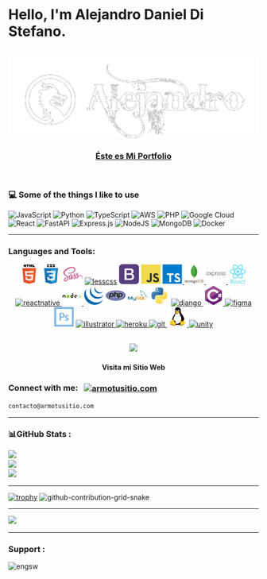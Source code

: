 # Hello, I'm Alejandro Daniel Di Stefano.

<div align="center" ><br><a href="https://drako01.github.io/portfolio/" target="_blank"> 
 <img src="nombre-logo-blanco.png" height="auto" width="600" border-radius= "20px";/> 
 <h3>Éste es Mi Portfolio</h3>
 </a>
 
 <br>
 </div>
 

### 💻 Some of the things I like to use
![JavaScript](https://img.shields.io/badge/javascript-%23323330.svg?style=flat&logo=javascript&logoColor=%23F7DF1E)  ![Python](https://img.shields.io/badge/python-3670A0?style=flat&logo=python&logoColor=ffdd54) ![TypeScript](https://img.shields.io/badge/typescript-%23007ACC.svg?style=flat&logo=typescript&logoColor=white)  ![AWS](https://img.shields.io/badge/AWS-%23FF9900.svg?style=flat&logo=amazon-aws&logoColor=white) ![PHP](https://img.shields.io/badge/php-%23404d51.svg?style=flat&logo=php&logoColor=yellow) ![Google Cloud](https://img.shields.io/badge/Google%20Cloud-%234285F4.svg?style=flat&logo=google-cloud&logoColor=white) ![React](https://img.shields.io/badge/react-%2320232a.svg?style=flat&logo=react&logoColor=%2361DAFB) ![FastAPI](https://img.shields.io/badge/FastAPI-005571?style=flat&logo=fastapi) ![Express.js](https://img.shields.io/badge/express.js-%23404d59.svg?style=flat&logo=express&logoColor=%2361DAFB) ![NodeJS](https://img.shields.io/badge/node.js-6DA55F?style=flat&logo=node.js&logoColor=white) ![MongoDB](https://img.shields.io/badge/MongoDB-%234ea94b.svg?style=flat&logo=mongodb&logoColor=white) ![Docker](https://img.shields.io/badge/docker-%230db7ed.svg?style=flat&logo=docker&logoColor=white)



-----

<h3 align="left">Languages and Tools:</h3>





<p align="center"> 
 <a href="https://www.w3.org/html/" target="_blank"> <img src="https://raw.githubusercontent.com/devicons/devicon/master/icons/html5/html5-original-wordmark.svg" alt="html5" width="40" height="40"/></a> <a href="https://www.w3schools.com/css/" target="_blank"> <img src="https://raw.githubusercontent.com/devicons/devicon/master/icons/css3/css3-original-wordmark.svg" alt="css3" width="40" height="40"/></a> <a href="https://www.w3.org/sass/" target="_blank"><img src="https://raw.githubusercontent.com/devicons/devicon/master/icons/sass/sass-original.svg" alt="sass" style="max-width:100%;" width="40" height="40"></a> 
 <a href="https://lesscss.org/" target="_blank"><img src="https://cdn.iconscout.com/icon/free/png-256/less-18-1175145.png" alt="lesscss" style="max-width:100%;" width="40" ></a>
 <a target="_blank" rel="" href="https://raw.githubusercontent.com/github/explore/80688e429a7d4ef2fca1e82350fe8e3517d3494d/topics/bootstrap/bootstrap.png"> <img src="https://raw.githubusercontent.com/github/explore/80688e429a7d4ef2fca1e82350fe8e3517d3494d/topics/bootstrap/bootstrap.png" style="max-width: 100%;" height="40"></a> <a href="https://developer.mozilla.org/en-US/docs/Web/JavaScript" target="_blank"> <img src="https://raw.githubusercontent.com/devicons/devicon/master/icons/javascript/javascript-original.svg" alt="Javascript" width="40" height="40"/></a> 
 <a href="https://www.typescriptlang.org/" target="_blank" rel="noreferrer"> <img src="https://raw.githubusercontent.com/devicons/devicon/master/icons/typescript/typescript-original.svg" alt="typescript" width="40" height="40"/> </a> 
 <a href="https://www.mongodb.com/" target="_blank" rel="Drako01"> <img src="https://raw.githubusercontent.com/devicons/devicon/master/icons/mongodb/mongodb-original-wordmark.svg" alt="mongodb.com"  height="40"/> </a>
 <a href="https://www.express.com/" target="_blank" rel="Drako01"> <img src="https://raw.githubusercontent.com/devicons/devicon/master/icons/express/express-original-wordmark.svg" alt="express.com"  height="40"/> </a>
 <a href="https://reactjs.org/" target="_blank" rel="Drako01"> <img src="https://raw.githubusercontent.com/devicons/devicon/master/icons/react/react-original-wordmark.svg" alt="react" width="40" height="40"/> </a>
 <a href="https://reactnative.dev/" target="_blank" rel="noreferrer"> <img src="https://reactnative.dev/img/header_logo.svg" alt="reactnative" width="40" height="40"/> </a> 
 <a href="https://nodejs.org/" target="_blank" rel="Drako01"> <img src="https://raw.githubusercontent.com/devicons/devicon/master/icons/nodejs/nodejs-original-wordmark.svg" alt="nodejs"  height="40"/> </a>
 <a href="https://developer.mozilla.org/en-US/docs/Web/jQuery" target="_blank"> <img src="https://raw.githubusercontent.com/devicons/devicon/master/icons/jquery/jquery-original.svg" alt="jquery" width="40" height="40"/></a> <a href="https://www.php.net" rel="nofollow"> <img src="https://raw.githubusercontent.com/devicons/devicon/master/icons/php/php-original.svg" alt="php" style="max-width: 100%;" width="40" height="40"></a> <a href="https://www.mysql.com/" rel=""> <img src="https://raw.githubusercontent.com/devicons/devicon/master/icons/mysql/mysql-original-wordmark.svg" alt="mysql" style="max-width: 100%;" width="40" height="40"></a> 
 <a href="https://www.python.org" rel="nofollow"> <img src="https://raw.githubusercontent.com/devicons/devicon/master/icons/python/python-original.svg" alt="python" style="max-width: 100%;" width="40" height="40"></a> 
 <a href="https://www.djangoproject.com/" target="_blank" rel="noreferrer"> <img src="https://cdn.worldvectorlogo.com/logos/django.svg" alt="django" width="40" height="40"/> </a> 
 <a href="https://www.w3schools.com/cs/" target="_blank" rel="noreferrer"> <img src="https://raw.githubusercontent.com/devicons/devicon/master/icons/csharp/csharp-original.svg" alt="csharp" width="40" height="40"/> </a>
 <a href="https://www.figma.com/" target="_blank"> <img src="https://www.vectorlogo.zone/logos/figma/figma-icon.svg" alt="figma" width="40" height="40"/></a> <a href="https://www.photoshop.com/en" target="_blank"> <img src="https://raw.githubusercontent.com/devicons/devicon/master/icons/photoshop/photoshop-line.svg" alt="photoshop" width="40" height="40"/></a> 
 <a href="https://www.adobe.com/in/products/illustrator.html" target="_blank" rel="noreferrer"> <img src="https://www.vectorlogo.zone/logos/adobe_illustrator/adobe_illustrator-icon.svg" alt="illustrator" width="40" height="40"/> </a>
 <a href="https://heroku.com" target="_blank" rel="noreferrer"> <img src="https://www.vectorlogo.zone/logos/heroku/heroku-icon.svg" alt="heroku" width="40" height="40"/> </a> 
 <a href="https://git-scm.com/" target="_blank" rel="noreferrer"> <img src="https://www.vectorlogo.zone/logos/git-scm/git-scm-icon.svg" alt="git" width="40" height="40"/> </a> 
<a href="https://www.linux.org/" target="_blank" rel="noreferrer"> <img src="https://raw.githubusercontent.com/devicons/devicon/master/icons/linux/linux-original.svg" alt="linux" width="40" height="40"/> </a>  
<a href="https://unity.com/" target="_blank" rel="noreferrer"> <img src="https://www.vectorlogo.zone/logos/unity3d/unity3d-icon.svg" alt="unity" width="40" height="40"/> </a> 
 
 
</p>





<div align="center" ><br><a href="https://armotusitio.com" target="_blank">
 <img src="https://armotusitio.com/img/Logo-Armo-tu-sitio-com.gif" height="auto" width="350" border-radius= "20px";/></a>
 <br>
 
 
 <h4>Visita mi Sitio Web</h4>
  </div>

<h3 align="left">Connect with me: &nbsp <a href="https://www.linkedin.com/in/alejandro-daniel-di-stefano-74328a175/" target="blank"><img align="center" src="https://upload.wikimedia.org/wikipedia/commons/thumb/e/e9/Linkedin_icon.svg/1024px-Linkedin_icon.svg.png" alt="armotusitio.com" height="40" width="40" /></a>
</h3>


```sh
contacto@armotusitio.com
```

---



### 📊GitHub Stats :


![](https://github-readme-stats.vercel.app/api?username=Drako01&theme=onedark&hide_border=true&include_all_commits=true&count_private=false)<br/>
![](https://github-readme-streak-stats.herokuapp.com/?user=Drako01&theme=onedark&hide_border=true)<br/>
![](https://github-readme-stats.vercel.app/api/top-langs/?username=Drako01&theme=onedark&hide_border=true&include_all_commits=true&count_private=false&layout=compact)

---


<!---
Drako01/Drako01 is a ✨ special ✨ repository because its `README.md` (this file) appears on your GitHub profile.
You can click the Preview link to take a look at your changes.
--->


 [![trophy](https://github-profile-trophy.vercel.app/?username=Drako01)](https://github.com/ryo-ma/github-profile-trophy)
 ![github-contribution-grid-snake](https://user-images.githubusercontent.com/90142173/154796318-e529fdc7-2132-4ce7-8417-06b71cf02506.svg)
 
 ----
 
 [![](https://visitcount.itsvg.in/api?id=Drako01&icon=2&color=6&pretty=true)](https://github-visitor-counter-pro.vercel.app)
 
<!-- <p align="center"> 
  Visitor count<br>
  
  <img src="https://profile-counter.glitch.me/Drako01/count.svg" />
</p> -->


---



<h3 align="left"> Support :</h3>
<p><a href="https://www.buymeacoffee.com/addistefanW"> <img align="left" src="https://cdn.buymeacoffee.com/buttons/v2/default-yellow.png" height="50" width="210" alt="engsw" /></a></p>

